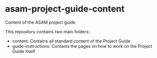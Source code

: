 # asam-project-guide-content
Content of the ASAM project guide

This repository contains two main folders:
- content: Contains all standard content of the Project Guide
- guide-instructions: Contains the pages on how to work on the Project Guide itself